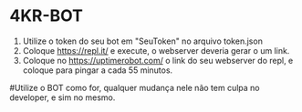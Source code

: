 # 4KR-BOT
1. Utilize o token do seu bot em "SeuToken" no arquivo token.json
2. Coloque https://repl.it/ e execute, o webserver deveria gerar o um link.
3. Coloque no https://uptimerobot.com/ o link do seu webserver do repl, e coloque para pingar a cada 55 minutos.

#Utilize o BOT como for, qualquer mudança nele não tem culpa no developer, e sim no mesmo.
